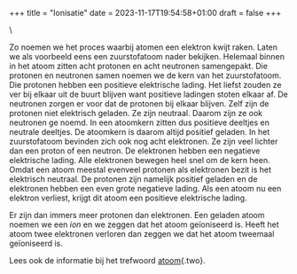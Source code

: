 +++
title = "Ionisatie"
date = 2023-11-17T19:54:58+01:00
draft = false
+++

\

Zo noemen we het proces waarbij atomen een elektron kwijt raken. Laten
we als voorbeeld eens een zuurstofatoom nader bekijken. Helemaal binnen
in het atoom zitten acht protonen en acht neutronen samengepakt. Die
protonen en neutronen samen noemen we de kern van het zuurstofatoom. Die
protonen hebben een positieve elektrische lading. Het liefst zouden ze
ver bij elkaar uit de buurt blijven want positieve ladingen stoten
elkaar af. De neutronen zorgen er voor dat de protonen bij elkaar
blijven. Zelf zijn de protonen niet elektrisch geladen. Ze zijn
neutraal. Daarom zijn ze ook neutronen ge noemd. In een atoomkern zitten
dus positieve deeltjes en neutrale deeltjes. De atoomkern is daarom
altijd positief geladen. In het zuurstofatoom bevinden zich ook nog acht
elektronen. Ze zijn veel lichter dan een proton of een neutron. De
elektronen hebben een negatieve elektrische lading. Alle elektronen
bewegen heel snel om de kern heen. Omdat een atoom meestal evenveel
protonen als elektronen bezit is het elektrisch neutraal. De protonen
zijn namelijk positief geladen en de elektronen hebben een even grote
negatieve lading. Als een atoom nu een elektron verliest, krijgt dit
atoom een positieve elektrische lading.

Er zijn dan immers meer protonen dan elektronen. Een geladen atoom
noemen we een *ion* en we zeggen dat het atoom geïoniseerd is. Heeft het
atoom twee elektronen verloren dan zeggen we dat het atoom tweemaal
geïoniseerd is.

Lees ook de informatie bij het trefwoord [atoom](atomen.html){.two}.
